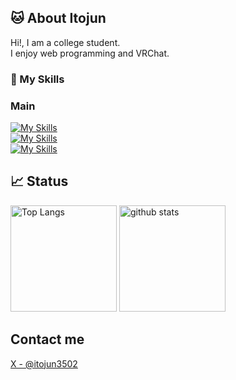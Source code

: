 ## 🐱 About Itojun
Hi!, I am a college student.  
I enjoy web programming and VRChat.

### 🌱 My Skills
### Main
[![My Skills](https://skillicons.dev/icons?i=js,html,css,ts,react)](https://skillicons.dev)  
[![My Skills](https://skillicons.dev/icons?i=vite,go,ruby,python,java)](https://skillicons.dev)  
[![My Skills](https://skillicons.dev/icons?i=androidstudio,replit,obsidian,discord,vscode)](https://skillicons.dev)  

## 📈  Status
<div> 
  <img alt="Top Langs" height="170px" src="https://github-readme-stats.vercel.app/api?username=itojun-1230&theme=vue-dark&layout=compact" />
  <img alt="github stats" height="170px" src="https://github-readme-stats.vercel.app/api/top-langs/?username=itojun-1230&theme=vue-dark&layout=compact" />
</div>

## Contact me
[X - @itojun3502](https://x.com/itojun3502)
